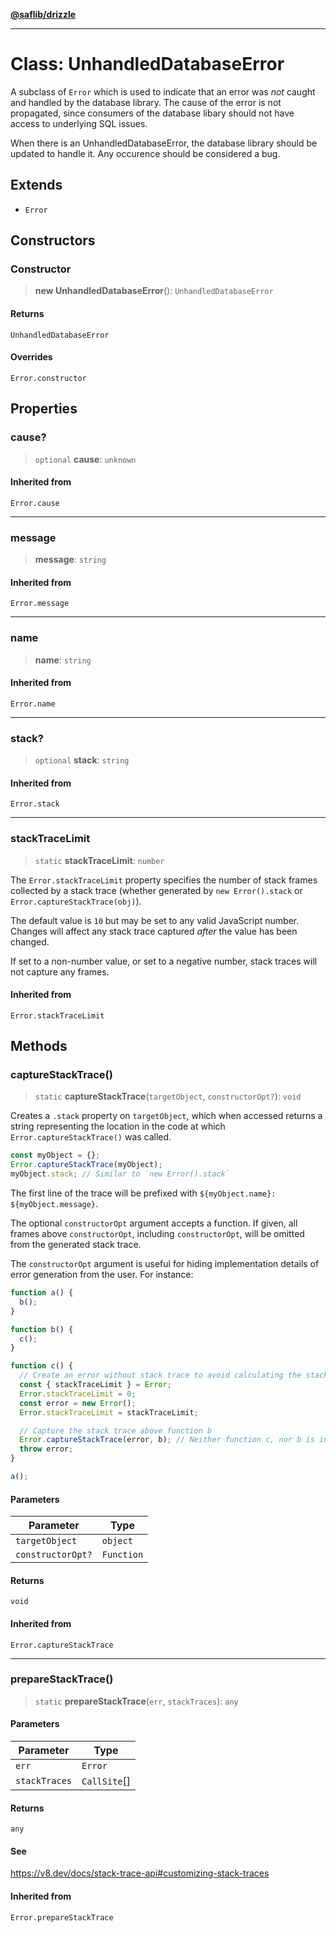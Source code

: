 [**@saflib/drizzle**](../index.md)

---

# Class: UnhandledDatabaseError

A subclass of `Error` which is used to indicate that an error was _not_ caught
and handled by the database library. The cause of the error is not propagated,
since consumers of the database libary should not have access to underlying
SQL issues.

When there is an UnhandledDatabaseError, the database library should be updated
to handle it. Any occurence should be considered a bug.

## Extends

- `Error`

## Constructors

### Constructor

> **new UnhandledDatabaseError**(): `UnhandledDatabaseError`

#### Returns

`UnhandledDatabaseError`

#### Overrides

`Error.constructor`

## Properties

### cause?

> `optional` **cause**: `unknown`

#### Inherited from

`Error.cause`

---

### message

> **message**: `string`

#### Inherited from

`Error.message`

---

### name

> **name**: `string`

#### Inherited from

`Error.name`

---

### stack?

> `optional` **stack**: `string`

#### Inherited from

`Error.stack`

---

### stackTraceLimit

> `static` **stackTraceLimit**: `number`

The `Error.stackTraceLimit` property specifies the number of stack frames
collected by a stack trace (whether generated by `new Error().stack` or
`Error.captureStackTrace(obj)`).

The default value is `10` but may be set to any valid JavaScript number. Changes
will affect any stack trace captured _after_ the value has been changed.

If set to a non-number value, or set to a negative number, stack traces will
not capture any frames.

#### Inherited from

`Error.stackTraceLimit`

## Methods

### captureStackTrace()

> `static` **captureStackTrace**(`targetObject`, `constructorOpt?`): `void`

Creates a `.stack` property on `targetObject`, which when accessed returns
a string representing the location in the code at which
`Error.captureStackTrace()` was called.

```js
const myObject = {};
Error.captureStackTrace(myObject);
myObject.stack; // Similar to `new Error().stack`
```

The first line of the trace will be prefixed with
`${myObject.name}: ${myObject.message}`.

The optional `constructorOpt` argument accepts a function. If given, all frames
above `constructorOpt`, including `constructorOpt`, will be omitted from the
generated stack trace.

The `constructorOpt` argument is useful for hiding implementation
details of error generation from the user. For instance:

```js
function a() {
  b();
}

function b() {
  c();
}

function c() {
  // Create an error without stack trace to avoid calculating the stack trace twice.
  const { stackTraceLimit } = Error;
  Error.stackTraceLimit = 0;
  const error = new Error();
  Error.stackTraceLimit = stackTraceLimit;

  // Capture the stack trace above function b
  Error.captureStackTrace(error, b); // Neither function c, nor b is included in the stack trace
  throw error;
}

a();
```

#### Parameters

| Parameter         | Type       |
| ----------------- | ---------- |
| `targetObject`    | `object`   |
| `constructorOpt?` | `Function` |

#### Returns

`void`

#### Inherited from

`Error.captureStackTrace`

---

### prepareStackTrace()

> `static` **prepareStackTrace**(`err`, `stackTraces`): `any`

#### Parameters

| Parameter     | Type         |
| ------------- | ------------ |
| `err`         | `Error`      |
| `stackTraces` | `CallSite`[] |

#### Returns

`any`

#### See

https://v8.dev/docs/stack-trace-api#customizing-stack-traces

#### Inherited from

`Error.prepareStackTrace`
